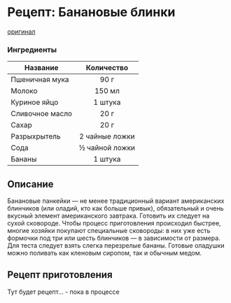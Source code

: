 # Рецепт: Банановые блинки
[оригинал](https://eda.ru/recepty/vypechka-deserty/brauni-brownie-20955)

### Ингредиенты
| Название        	| Количество    |
| -------------   	|:-------------:|
| Пшеничная мука	| 90 г      	|
| Молоко        	| 150 мл      	|
| Куриное яйцо		| 1 штука     	|
| Сливочное масло 	| 20 г      	|
| Сахар	            | 20 г     	    |
| Разрыхрытель		| 2 чайные ложки|
| Сода	            | ½ чайной ложки|
| Бананы        	| 1 штука    	|

## Описание
Банановые панкейки — не менее традиционный вариант американских блинчиков (или оладий, кто как больше привык), обязательный и очень вкусный элемент американского завтрака. Готовить их следует на сухой сковороде. Чтобы процесс приготовления происходил быстрее, многие хозяйки покупают специальные сковороды: в них уже есть формочки под три или шесть блинчиков — в зависимости от размера. Для теста следует взять слегка перезрелые бананы. Готовые оладушки можно поливать как кленовым сиропом, так и обычным медом.

## Рецепт приготовления
Тут будет рецепт... - пока в процессе